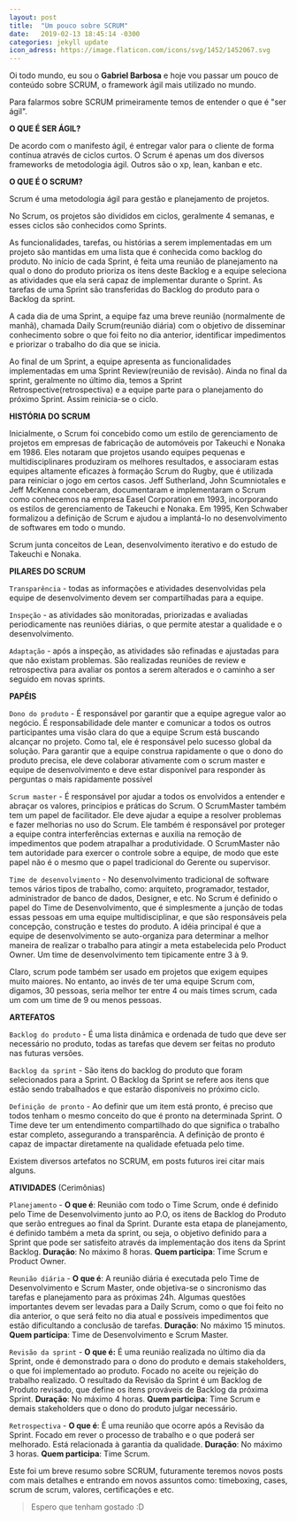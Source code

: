 ```yaml
---
layout: post
title:  "Um pouco sobre SCRUM"
date:   2019-02-13 18:45:14 -0300
categories: jekyll update
icon_adress: https://image.flaticon.com/icons/svg/1452/1452067.svg
---
```

Oi todo mundo, eu sou o **Gabriel Barbosa** e hoje vou passar um pouco de conteúdo sobre SCRUM, o framework ágil mais utilizado no mundo.

Para falarmos sobre SCRUM primeiramente temos de entender o que é "ser ágil".

**O QUE É SER ÁGIL?**

De acordo com o manifesto ágil, é entregar valor para o cliente de forma contínua através de ciclos curtos.
 O Scrum é apenas um dos diversos frameworks de metodologia ágil. Outros são o xp, lean, kanban e etc.

 **O QUE É O SCRUM?**

Scrum é uma metodologia ágil para gestão e planejamento de projetos.

No Scrum, os projetos são divididos em ciclos, geralmente 4 semanas, e esses ciclos são conhecidos como Sprints. 

As funcionalidades, tarefas, ou histórias a serem implementadas em um projeto são mantidas em uma lista que é conhecida como backlog do produto. No início de cada Sprint, é feita uma reunião de planejamento na qual o dono do produto prioriza os itens deste Backlog e a equipe seleciona as atividades que ela será capaz de implementar durante o Sprint. As tarefas de uma Sprint são transferidas do Backlog do produto para o Backlog da sprint.

A cada dia de uma Sprint, a equipe faz uma breve reunião (normalmente de manhã), chamada Daily Scrum(reunião diária) com o objetivo de disseminar conhecimento sobre o que foi feito no dia anterior, identificar impedimentos e priorizar o trabalho do dia que se inicia.

Ao final de um Sprint, a equipe apresenta as funcionalidades implementadas em uma Sprint Review(reunião de revisão). Ainda no final da sprint, geralmente no último dia, temos a Sprint Retrospective(retrospectiva) e a equipe parte para o planejamento do próximo Sprint. Assim reinicia-se o ciclo. 

**HISTÓRIA DO SCRUM**

Inicialmente, o Scrum foi concebido como um estilo de gerenciamento de projetos em empresas de fabricação de automóveis por Takeuchi e Nonaka em 1986. Eles notaram que projetos usando equipes pequenas e multidisciplinares produziram os melhores resultados, e associaram estas equipes altamente eficazes à formação Scrum do Rugby, que é utilizada para reiniciar o jogo em certos casos. 
Jeff Sutherland, John Scumniotales e Jeff McKenna conceberam, documentaram e implementaram o Scrum como conhecemos na empresa Easel Corporation em 1993, incorporando os estilos de gerenciamento de Takeuchi e Nonaka. 
Em 1995, Ken Schwaber formalizou a definição de Scrum e ajudou a implantá-lo no desenvolvimento de softwares em todo o mundo.

Scrum junta conceitos de Lean, desenvolvimento iterativo e do estudo de Takeuchi e Nonaka.

**PILARES DO SCRUM**

`Transparência` - todas as informações e atividades desenvolvidas pela equipe de desenvolvimento devem ser compartilhadas para a equipe.

`Inspeção` - as atividades são monitoradas, priorizadas e avaliadas periodicamente nas reuniões diárias, o que permite atestar a qualidade e o desenvolvimento.

`Adaptação` - após a inspeção, as atividades são refinadas e ajustadas para que não existam problemas. São realizadas reuniões de review e retrospectiva para avaliar os pontos a serem alterados e o caminho a ser seguido em novas sprints.

**PAPÉIS**

`Dono do produto` - É responsável por garantir que a equipe agregue valor ao negócio.
É responsabilidade dele manter e comunicar a todos os outros participantes uma visão clara do que a equipe Scrum está buscando alcançar no projeto. Como tal, ele é responsável pelo sucesso global da solução.
Para garantir que a equipe construa rapidamente o que o dono do produto precisa, ele deve colaborar ativamente com o scrum master e equipe de desenvolvimento e deve estar disponível para responder às perguntas o mais rapidamente possível

`Scrum master` - É responsável por ajudar a todos os envolvidos a entender e abraçar os valores, princípios e práticas do Scrum.
O ScrumMaster também tem um papel de facilitador.  Ele deve ajudar a equipe a resolver problemas e fazer melhorias no uso do Scrum. Ele também é responsável por proteger a equipe contra interferências externas e auxilia na remoção de impedimentos que podem atrapalhar a produtividade.
O ScrumMaster não tem autoridade para exercer o controle sobre a equipe, de modo que este papel não é o mesmo que o papel tradicional do Gerente ou supervisor.

`Time de desenvolvimento` - No desenvolvimento tradicional de software temos vários tipos de trabalho, como: arquiteto, programador, testador, administrador de banco de dados, Designer, e etc.
No Scrum é definido o papel do Time de Desenvolvimento, que é simplesmente a junção de todas essas pessoas em uma equipe multidisciplinar, e que são responsáveis pela concepção, construção e testes do produto.
A idéia principal é que a equipe de desenvolvimento se auto-organiza para determinar a melhor maneira de realizar o trabalho para atingir a meta estabelecida pelo Product Owner.
Um time de desenvolvimento tem tipicamente entre 3 à 9.

Claro, scrum pode também ser usado em projetos que exigem equipes muito maiores. No entanto, ao invés de ter uma equipe Scrum com, digamos, 30 pessoas, seria melhor ter entre 4 ou mais times scrum, cada um com um time de 9 ou menos pessoas.

**ARTEFATOS**

`Backlog do produto` - É uma lista dinâmica e ordenada de tudo que deve ser necessário no produto, todas as tarefas que devem ser feitas no produto nas futuras versões.

`Backlog da sprint` - São itens do backlog do produto que foram selecionados para a Sprint. O Backlog da Sprint se refere aos itens que estão sendo trabalhados e que estarão disponíveis no próximo ciclo.

`Definição de pronto` - Ao definir que um item está pronto, é preciso que todos tenham o mesmo conceito do que é pronto na determinada Sprint. O Time deve ter um entendimento compartilhado do que significa o trabalho estar completo, assegurando a transparência. A definição de pronto é capaz de impactar diretamente na qualidade efetuada pelo time.

Existem diversos artefatos no SCRUM, em posts futuros irei citar mais alguns.

**ATIVIDADES** (Cerimônias)

`Planejamento` - 
**O que é**: Reunião com todo o Time Scrum, onde é definido pelo Time de Desenvolvimento junto ao P.O, os itens de Backlog do Produto que serão entregues ao final da Sprint. Durante esta etapa de planejamento, é definido também a meta da sprint, ou seja, o objetivo definido para a Sprint que pode ser satisfeito através da implementação dos itens da Sprint Backlog.
**Duração**: No máximo 8 horas.
**Quem participa**: Time Scrum e Product Owner.

`Reunião diária` - 
**O que é**: A reunião diária é executada pelo Time de Desenvolvimento e Scrum Master, onde objetiva-se o sincronismo das tarefas e planejamento para as próximas 24h. Algumas questões importantes devem ser levadas para a Daily Scrum, como o que foi feito no dia anterior, o que será feito no dia atual e possíveis impedimentos que estão dificultando a conclusão de tarefas.
**Duração**: No máximo 15 minutos.
**Quem participa**: Time de Desenvolvimento e Scrum Master.

`Revisão da sprint` - 
**O que é:** É uma reunião realizada no último dia da Sprint, onde é demonstrado para o dono do produto e demais stakeholders, o que foi implementado ao produto. 
Focado no aceite ou rejeição do trabalho realizado. O resultado da Revisão da Sprint é um Backlog de Produto revisado, que define os itens prováveis de Backlog da próxima Sprint.
**Duração**: No máximo 4 horas.
**Quem participa**: Time Scrum e demais stakeholders que o dono do produto julgar necessário.

`Retrospectiva` - 
**O que é**: É uma reunião que ocorre após a Revisão da Sprint. Focado em rever o processo de trabalho e o que poderá ser melhorado. Está relacionada à garantia da qualidade.
**Duração**: No máximo 3 horas.
**Quem participa**: Time Scrum.

Este foi um breve resumo sobre SCRUM, futuramente teremos novos posts com mais detalhes e entrando em novos assuntos como: timeboxing, cases, scrum de scrum, valores, certificações e etc.

> Espero que tenham gostado :D

